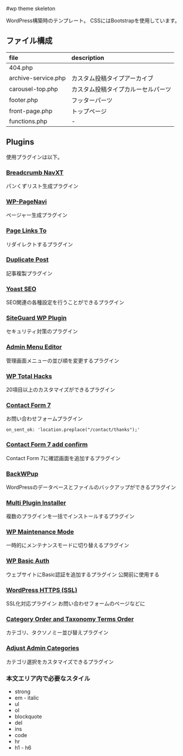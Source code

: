 #wp theme skeleton

WordPress構築時のテンプレート。
CSSにはBootstrapを使用しています。

## ファイル構成

|file|description|
|:-|:-|
|404.php||
|archive-service.php|カスタム投稿タイプアーカイブ|
|carousel-top.php|カスタム投稿タイプカルーセルパーツ|
|footer.php|フッターパーツ|
|front-page.php|トップページ|
|functions.php|-|

## Plugins

使用プラグインは以下。

### [Breadcrumb NavXT](https://ja.wordpress.org/plugins/breadcrumb-navxt/)

パンくずリスト生成プラグイン

### [WP-PageNavi](https://ja.wordpress.org/plugins/wp-pagenavi/)

ページャー生成プラグイン

### [Page Links To](https://ja.wordpress.org/plugins/page-links-to/)

リダイレクトするプラグイン

### [Duplicate Post](https://ja.wordpress.org/plugins/duplicate-post/)

記事複製プラグイン

### [Yoast SEO](https://ja.wordpress.org/plugins/wordpress-seo/)

SEO関連の各種設定を行うことができるプラグイン

### [SiteGuard WP Plugin](https://ja.wordpress.org/plugins/siteguard/)

セキュリティ対策のプラグイン

### [Admin Menu Editor](https://ja.wordpress.org/plugins/admin-menu-editor/)

管理画面メニューの並び順を変更するプラグイン

### [WP Total Hacks](https://ja.wordpress.org/plugins/wp-total-hacks/)

20項目以上のカスタマイズができるプラグイン

### [Contact Form 7](https://ja.wordpress.org/plugins/contact-form-7/)

お問い合わせフォームプラグイン

```
on_sent_ok: 'location.preplace("/contact/thanks");'
```

### [Contact Form 7 add confirm](https://ja.wordpress.org/plugins/contact-form-7-add-confirm/)

Contact Form 7に確認画面を追加するプラグイン

### [BackWPup](https://ja.wordpress.org/plugins/backwpup/)

WordPressのデータベースとファイルのバックアップができるプラグイン

### [Multi Plugin Installer](https://ja.wordpress.org/plugins/multi-plugin-installer/)

複数のプラグインを一括でインストールするプラグイン

### [WP Maintenance Mode](https://ja.wordpress.org/plugins/wp-maintenance-mode/)

一時的にメンテナンスモードに切り替えるプラグイン

### [WP Basic Auth](https://ja.wordpress.org/plugins/wp-basic-auth/)

ウェブサイトにBasic認証を追加するプラグイン
公開前に使用する

### [WordPress HTTPS (SSL)](https://ja.wordpress.org/plugins/wordpress-https/)

SSL化対応プラグイン
お問い合わせフォームのページなどに

### [Category Order and Taxonomy Terms Order](https://ja.wordpress.org/plugins/taxonomy-terms-order/)

カテゴリ、タクソノミー並び替えプラグイン

### [Adjust Admin Categories](https://ja.wordpress.org/plugins/adjust-admin-categories/)

カテゴリ選択をカスタマイズできるプラグイン

### 本文エリア内で必要なスタイル

* strong
* em - italic
* ul
* ol
* blockquote
* del
* ins
* code
* hr
* h1 - h6

